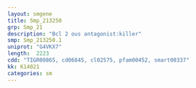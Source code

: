 ```yaml
---
layout: smgene
title: Smp_213250
grp: Smp_21
description: "Bcl 2 ous antagonist:killer"
smp: Smp_213250.1
uniprot: "G4VKX7"
length:  2223
cdd: "TIGR00865, cd06845, cl02575, pfam00452, smart00337"
kk: K14021
categories: sm
---
```


